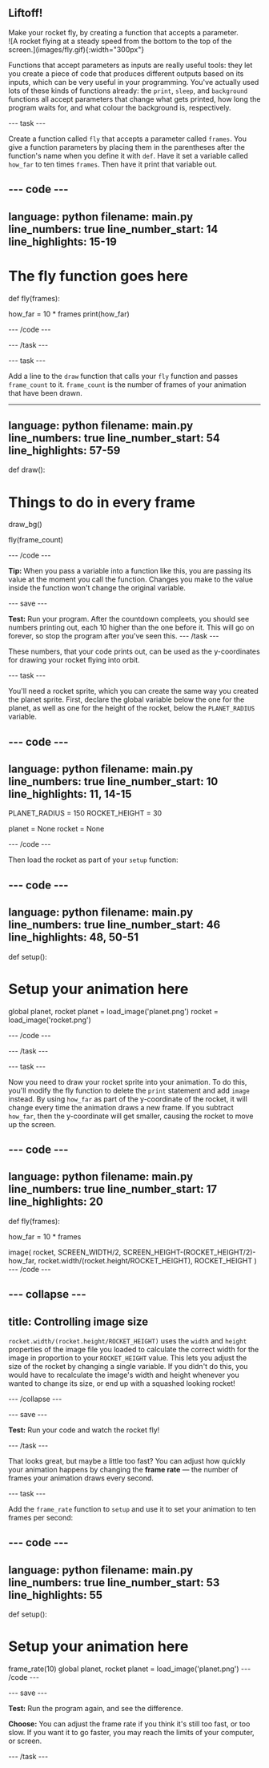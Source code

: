 ## Liftoff!

<div style="display: flex; flex-wrap: wrap">
<div style="flex-basis: 200px; flex-grow: 1; margin-right: 15px;">
Make your rocket fly, by creating a function that accepts a parameter.
</div>
<div>
![A rocket flying at a steady speed from the bottom to the top of the screen.](images/fly.gif){:width="300px"}
</div>
</div>

Functions that accept parameters as inputs are really useful tools: they let you create a piece of code that produces different outputs based on its inputs, which can be very useful in your programming. You've actually used lots of these kinds of functions already: the `print`, `sleep`, and `background` functions all accept parameters that change what gets printed, how long the program waits for, and what colour the background is, respectively. 

--- task ---

Create a function called `fly` that accepts a parameter called `frames`. You give a function parameters by placing them in the parentheses after the function's name when you define it with `def`. Have it set a variable called `how_far` to ten times `frames`. Then have it print that variable out.

--- code ---
---
language: python
filename: main.py
line_numbers: true
line_number_start: 14 
line_highlights: 15-19
---
# The fly function goes here
def fly(frames):
  
  how_far = 10 * frames
  print(how_far)

--- /code ---

--- /task ---

--- task ---

Add a line to the `draw` function that calls your `fly` function and passes `frame_count` to it. `frame_count` is the number of frames of your animation that have been drawn.

---
language: python
filename: main.py
line_numbers: true
line_number_start: 54 
line_highlights: 57-59
---
def draw():
  # Things to do in every frame
  draw_bg()
  
  fly(frame_count)

--- /code ---

**Tip:** When you pass a variable into a function like this, you are passing its value at the moment you call the function. Changes you make to the value inside the function won't change the original variable.

--- save ---

**Test:** Run your program. After the countdown compleets, you should see numbers printing out, each 10 higher than the one before it. This will go on forever, so stop the program after you've seen this.
--- /task ---

These numbers, that your code prints out, can be used as the y-coordinates for drawing your rocket flying into orbit.

--- task ---

You'll need a rocket sprite, which you can create the same way you created the planet sprite. First, declare the global variable below the one for the planet, as well as one for the height of the rocket, below the `PLANET_RADIUS` variable.

--- code ---
---
language: python
filename: main.py
line_numbers: true
line_number_start: 10 
line_highlights: 11, 14-15
---
PLANET_RADIUS = 150
ROCKET_HEIGHT = 30

planet = None
rocket = None

--- /code ---

Then load the rocket as part of your `setup` function:

--- code ---
---
language: python
filename: main.py
line_numbers: true
line_number_start: 46 
line_highlights: 48, 50-51
---
def setup():
  # Setup your animation here
  global planet, rocket
  planet = load_image('planet.png')
  rocket = load_image('rocket.png')

--- /code ---

--- /task ---

--- task ---

Now you need to draw your rocket sprite into your animation. To do this, you'll modify the fly function to delete the `print` statement and add `image` instead. By using `how_far` as part of the y-coordinate of the rocket, it will change every time the animation draws a new frame. If you subtract `how_far`, then the y-coordinate will get smaller, causing the rocket to move up the screen.

--- code ---
---
language: python
filename: main.py
line_numbers: true
line_number_start: 17 
line_highlights: 20
---
def fly(frames):
  
  how_far = 10 * frames
  
  image(
    rocket, 
    SCREEN_WIDTH/2, 
    SCREEN_HEIGHT-(ROCKET_HEIGHT/2)-how_far, 
    rocket.width/(rocket.height/ROCKET_HEIGHT),
    ROCKET_HEIGHT
    )
--- /code ---

--- collapse ---
---
title: Controlling image size
---

`rocket.width/(rocket.height/ROCKET_HEIGHT)` uses the `width` and `height` properties of the image file you loaded to calculate the correct width for the image in proportion to your `ROCKET_HEIGHT` value. This lets you adjust the size of the rocket by changing a single variable. If you didn't do this, you would have to recalculate the image's width and height whenever you wanted to change its size, or end up with a squashed looking rocket!

--- /collapse ---

--- save ---

**Test:** Run your code and watch the rocket fly!

--- /task ---

That looks great, but maybe a little too fast? You can adjust how quickly your animation happens by changing the **frame rate** — the number of frames your animation draws every second. 

--- task ---

Add the `frame_rate` function to `setup` and use it to set your animation to ten frames per second:

--- code ---
---
language: python
filename: main.py
line_numbers: true
line_number_start: 53 
line_highlights: 55
---
def setup():
  # Setup your animation here
  frame_rate(10)
  global planet, rocket
  planet = load_image('planet.png')
--- /code ---

--- save ---

**Test:** Run the program again, and see the difference.

**Choose:** You can adjust the frame rate if you think it's still too fast, or too slow. If you want it to go faster, you may reach the limits of your computer, or screen.

--- /task ---